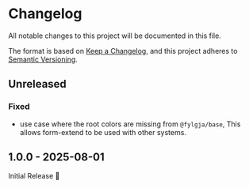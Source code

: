 # Changelog

All notable changes to this project will be documented in this file.

The format is based on [Keep a Changelog](https://keepachangelog.com/en/1.1.0/),
and this project adheres to [Semantic Versioning](https://semver.org/spec/v2.0.0.html).

## Unreleased

### Fixed

- use case where the root colors are missing from `@fylgja/base`,
  This allows form-extend to be used with other systems.

## 1.0.0 - 2025-08-01

Initial Release 🎉
